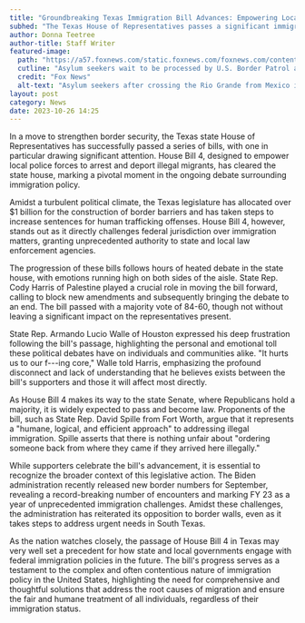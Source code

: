 ```yaml
---
title: "Groundbreaking Texas Immigration Bill Advances: Empowering Local Law Enforcement"
subhed: "The Texas House of Representatives passes a significant immigration bill, enabling local police to directly address illegal immigration issues."
author: Donna Teetree
author-title: Staff Writer
featured-image: 
  path: "https://a57.foxnews.com/static.foxnews.com/foxnews.com/content/uploads/2023/10/720/405/GettyImages-1710079219-e1698333894411.jpg?ve=1&tl=1"
  cutline: "Asylum seekers wait to be processed by U.S. Border Patrol agents after crossing the Rio Grande from Mexico into the U.S."
  credit: "Fox News"
  alt-text: "Asylum seekers after crossing the Rio Grande from Mexico into the U.S."
layout: post
category: News
date: 2023-10-26 14:25
---
```


In a move to strengthen border security, the Texas state House of Representatives has successfully passed a series of bills, with one in particular drawing significant attention. House Bill 4, designed to empower local police forces to arrest and deport illegal migrants, has cleared the state house, marking a pivotal moment in the ongoing debate surrounding immigration policy.

Amidst a turbulent political climate, the Texas legislature has allocated over $1 billion for the construction of border barriers and has taken steps to increase sentences for human trafficking offenses. House Bill 4, however, stands out as it directly challenges federal jurisdiction over immigration matters, granting unprecedented authority to state and local law enforcement agencies.

The progression of these bills follows hours of heated debate in the state house, with emotions running high on both sides of the aisle. State Rep. Cody Harris of Palestine played a crucial role in moving the bill forward, calling to block new amendments and subsequently bringing the debate to an end. The bill passed with a majority vote of 84-60, though not without leaving a significant impact on the representatives present.

State Rep. Armando Lucio Walle of Houston expressed his deep frustration following the bill's passage, highlighting the personal and emotional toll these political debates have on individuals and communities alike. "It hurts us to our f---ing core," Walle told Harris, emphasizing the profound disconnect and lack of understanding that he believes exists between the bill's supporters and those it will affect most directly.

As House Bill 4 makes its way to the state Senate, where Republicans hold a majority, it is widely expected to pass and become law. Proponents of the bill, such as State Rep. David Spille from Fort Worth, argue that it represents a "humane, logical, and efficient approach" to addressing illegal immigration. Spille asserts that there is nothing unfair about "ordering someone back from where they came if they arrived here illegally."

While supporters celebrate the bill's advancement, it is essential to recognize the broader context of this legislative action. The Biden administration recently released new border numbers for September, revealing a record-breaking number of encounters and marking FY 23 as a year of unprecedented immigration challenges. Amidst these challenges, the administration has reiterated its opposition to border walls, even as it takes steps to address urgent needs in South Texas.

As the nation watches closely, the passage of House Bill 4 in Texas may very well set a precedent for how state and local governments engage with federal immigration policies in the future. The bill's progress serves as a testament to the complex and often contentious nature of immigration policy in the United States, highlighting the need for comprehensive and thoughtful solutions that address the root causes of migration and ensure the fair and humane treatment of all individuals, regardless of their immigration status.
